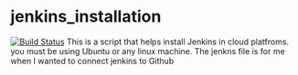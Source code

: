 # jenkins_installation
[![Build Status](http://ec2-3-221-250-182.compute-1.amazonaws.com/buildStatus/icon?job=chapter03-01)](http://ec2-3-221-250-182.compute-1.amazonaws.com/job/chapter03-01/)
This is a script that helps install Jenkins in cloud platfroms. you must be using Ubuntu or any linux machine.
The jenkns file is for me when I wanted to connect jenkins to Github
